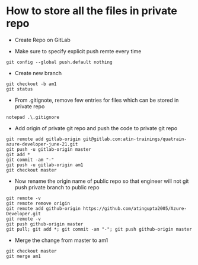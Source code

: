 # How to store all the files in private repo
- Create Repo on GitLab

- Make sure to specify explicit push remte every time
```
git config --global push.default nothing
```

- Create new branch
```
git checkout -b am1
git status
```

- From .gitignote, remove few entries for files which can be stored in private repo
```
notepad .\.gitignore
```

- Add origin of private git repo and push the code to private git repo
```
git remote add gitlab-origin git@gitlab.com:atin-trainings/quatrain-azure-developer-june-21.git
git push -u gitlab-origin master
git add *
git commit -am "-"
git push -u gitlab-origin am1
git checkout master
```

- Now rename the origin name of public repo so that engineer will not git push private branch to public repo
```
git remote -v
git remote remove origin
git remote add github-origin https://github.com/atingupta2005/Azure-Developer.git
git remote -v
git push github-origin master
git pull; git add *; git commit -am "-"; git push github-origin master
```

- Merge the change from master to am1
```
git checkout master
git merge am1
```
